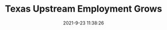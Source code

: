 ---
"title": "Texas Upstream Employment Grows"
"date": "2021-9-23 11:38:26"
"feed_name": "RIGZONE"
"feed_website": "http://www.rigzone.com/"
"feed_rss": "http://www.rigzone.com/news/rss/rigzone_latest.aspx"
"link": "https://www.rigzone.com/news/texas_upstream_employment_grows-23-sep-2021-166512-article/?rss=true"
"file": "_posts/2021-1-1-c84c80f764408b8842ad34148d074e4f5e73a8cf.md"
"accident": "0"
"drilling": "0"
"dead": "0"
"injured": "0"
"where": "unknown site"
---